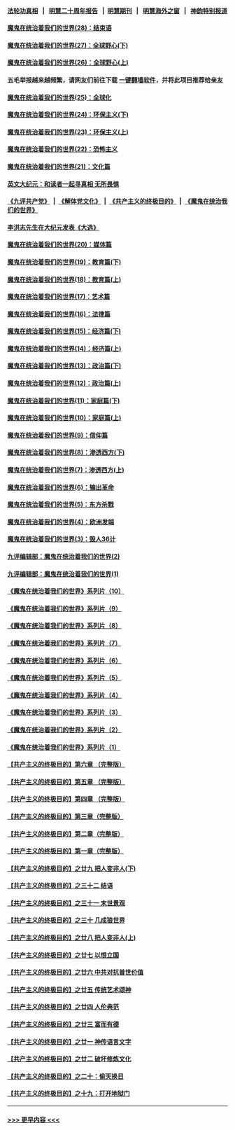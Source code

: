 #### [法轮功真相](https://github.com/gfw-breaker/truth/blob/master/README.md?t=0) &nbsp;&nbsp;|&nbsp;&nbsp; [明慧二十周年报告](https://github.com/gfw-breaker/mh-reports/blob/master/README.md?t=0) &nbsp;&nbsp;|&nbsp;&nbsp;[明慧期刊](https://github.com/gfw-breaker/mh-qikan) &nbsp;&nbsp;|&nbsp;&nbsp; [明慧海外之窗](https://github.com/gfw-breaker/mh-news/blob/master/README.md?t=0) &nbsp;&nbsp;|&nbsp;&nbsp; [神韵特别报道](https://github.com/gfw-breaker/mh-news/blob/master/shenyun.md?t=0)
#### [魔鬼在统治着我们的世界(28)：结束语](../pages/nsc422/n10936246.md?t=06290751) 
#### [魔鬼在统治着我们的世界(27)：全球野心(下)](../pages/nsc422/n10928319.md?t=06290751) 
#### [魔鬼在统治着我们的世界(26)：全球野心(上)](../pages/nsc422/n10900318.md?t=06290751) 
#### 五毛举报越来越频繁，请网友们前往下载 [一键翻墙软件](https://github.com/gfw-breaker/ssr-accounts)，并将此项目推荐给亲友
#### [魔鬼在统治着我们的世界(25)：全球化](../pages/nsc422/n10788205.md?t=06290751) 
#### [魔鬼在统治着我们的世界(24)：环保主义(下)](../pages/nsc422/n10695307.md?t=06290751) 
#### [魔鬼在统治着我们的世界(23)：环保主义(上)](../pages/nsc422/n10688613.md?t=06290751) 
#### [魔鬼在统治着我们的世界(22)：恐怖主义](../pages/nsc422/n10614727.md?t=06290751) 
#### [魔鬼在统治着我们的世界(21)：文化篇](../pages/nsc422/n10597706.md?t=06290751) 
#### [英文大纪元：和读者一起寻真相 无所畏惧](../pages/nsc422/n12542027.md?t=06290751) 
#### [《九评共产党》](https://github.com/begood0513/9ping.md/blob/master/README.md) &nbsp;|&nbsp; [《解体党文化》](../../../../jtdwh.md/blob/master/README.md)  &nbsp;|&nbsp; [《共产主义的终极目的》](../../../../gczydzjmd.md/blob/master/README.md) &nbsp;|&nbsp; [《魔鬼在统治我们的世界》](../../../../mgztzwmdsj.md/blob/master/README.md) 
#### [李洪志先生在大纪元发表《大选》](../pages/nsc422/n12534746.md?t=06290751) 
#### [魔鬼在统治着我们的世界(20)：媒体篇](../pages/nsc422/n10586579.md?t=06290751) 
#### [魔鬼在统治着我们的世界(19)：教育篇(下)](../pages/nsc422/n10564808.md?t=06290751) 
#### [魔鬼在统治着我们的世界(18)：教育篇(上)](../pages/nsc422/n10526970.md?t=06290751) 
#### [魔鬼在统治着我们的世界(17)：艺术篇](../pages/nsc422/n10499093.md?t=06290751) 
#### [魔鬼在统治着我们的世界(16)：法律篇](../pages/nsc422/n10485969.md?t=06290751) 
#### [魔鬼在统治着我们的世界(15)：经济篇(下)](../pages/nsc422/n10469975.md?t=06290751) 
#### [魔鬼在统治着我们的世界(14)：经济篇(上)](../pages/nsc422/n10457370.md?t=06290751) 
#### [魔鬼在统治着我们的世界(13)：政治篇(下)](../pages/nsc422/n10448270.md?t=06290751) 
#### [魔鬼在统治着我们的世界(12)：政治篇(上)](../pages/nsc422/n10444576.md?t=06290751) 
#### [魔鬼在统治着我们的世界(11)：家庭篇(下)](../pages/nsc422/n10440961.md?t=06290751) 
#### [魔鬼在统治着我们的世界(10)：家庭篇(上)](../pages/nsc422/n10435448.md?t=06290751) 
#### [魔鬼在统治着我们的世界(9)：信仰篇](../pages/nsc422/n10432159.md?t=06290751) 
#### [魔鬼在统治着我们的世界(8)：渗透西方(下)](../pages/nsc422/n10429603.md?t=06290751) 
#### [魔鬼在统治着我们的世界(7)：渗透西方(上)](../pages/nsc422/n10426013.md?t=06290751) 
#### [魔鬼在统治着我们的世界(6)：输出革命](../pages/nsc422/n10421536.md?t=06290751) 
#### [魔鬼在统治着我们的世界(5)：东方杀戮](../pages/nsc422/n10417707.md?t=06290751) 
#### [魔鬼在统治着我们的世界(4)：欧洲发端](../pages/nsc422/n10414890.md?t=06290751) 
#### [魔鬼在统治着我们的世界(3)：毁人36计](../pages/nsc422/n10411583.md?t=06290751) 
#### [九评编辑部：魔鬼在统治着我们的世界(2)](../pages/nsc422/n10410036.md?t=06290751) 
#### [九评编辑部：魔鬼在统治着我们的世界(1)](../pages/nsc422/n10406825.md?t=06290751) 
#### [《魔鬼在统治着我们的世界》系列片（10）](../pages/nsc422/n12292670.md?t=06290751) 
#### [《魔鬼在统治着我们的世界》系列片（9）](../pages/nsc422/n12290859.md?t=06290751) 
#### [《魔鬼在统治着我们的世界》系列片（8）](../pages/nsc422/n12287445.md?t=06290751) 
#### [《魔鬼在统治着我们的世界》系列片（7）](../pages/nsc422/n12283425.md?t=06290751) 
#### [《魔鬼在统治着我们的世界》系列片（6）](../pages/nsc422/n12282314.md?t=06290751) 
#### [《魔鬼在统治着我们的世界》系列片（5）](../pages/nsc422/n12281419.md?t=06290751) 
#### [《魔鬼在统治着我们的世界》系列片（4）](../pages/nsc422/n12274024.md?t=06290751) 
#### [《魔鬼在统治着我们的世界》系列片（3）](../pages/nsc422/n12271322.md?t=06290751) 
#### [《魔鬼在统治着我们的世界》系列片（2）](../pages/nsc422/n12269049.md?t=06290751) 
#### [《魔鬼在统治着我们的世界》系列片（1）](../pages/nsc422/n12267575.md?t=06290751) 
#### [【共产主义的终极目的】第六章 （完整版）](../pages/nsc422/n11428913.md?t=06290751) 
#### [【共产主义的终极目的】第五章 （完整版）](../pages/nsc422/n11428912.md?t=06290751) 
#### [【共产主义的终极目的】第四章 （完整版）](../pages/nsc422/n11428907.md?t=06290751) 
#### [【共产主义的终极目的】第三章（完整版）](../pages/nsc422/n11428848.md?t=06290751) 
#### [【共产主义的终极目的】第二章（完整版）](../pages/nsc422/n11428831.md?t=06290751) 
#### [【共产主义的终极目的】第一章（完整版）](../pages/nsc422/n11417651.md?t=06290751) 
#### [【共产主义的终极目的】之廿九 把人变非人(下)](../pages/nsc422/n11344140.md?t=06290751) 
#### [【共产主义的终极目的】之三十二 结语](../pages/nsc422/n11360535.md?t=06290751) 
#### [【共产主义的终极目的】之三十一 末世景观](../pages/nsc422/n11351129.md?t=06290751) 
#### [【共产主义的终极目的】之三十 几成狼世界](../pages/nsc422/n11348280.md?t=06290751) 
#### [【共产主义的终极目的】之廿八 把人变非人(上)](../pages/nsc422/n11340492.md?t=06290751) 
#### [【共产主义的终极目的】之廿七 以恨立国](../pages/nsc422/n11336944.md?t=06290751) 
#### [【共产主义的终极目的】之廿六 中共对抗普世价值](../pages/nsc422/n11324785.md?t=06290751) 
#### [【共产主义的终极目的】之廿五 传统艺术颂神](../pages/nsc422/n11296396.md?t=06290751) 
#### [【共产主义的终极目的】之廿四 人伦典范](../pages/nsc422/n11296397.md?t=06290751) 
#### [【共产主义的终极目的】之廿三 富而有德](../pages/nsc422/n11283598.md?t=06290751) 
#### [【共产主义的终极目的】之廿一 神传语言文字](../pages/nsc422/n11263265.md?t=06290751) 
#### [【共产主义的终极目的】之廿二 破坏修炼文化](../pages/nsc422/n11245728.md?t=06290751) 
#### [【共产主义的终极目的】之二十：偷天换日](../pages/nsc422/n11238846.md?t=06290751) 
#### [【共产主义的终极目的】之十九：打开地狱门](../pages/nsc422/n11206376.md?t=06290751) 

----
#### [ >>> 更早内容 <<< ](../indexes/nsc422-earlier.md)
